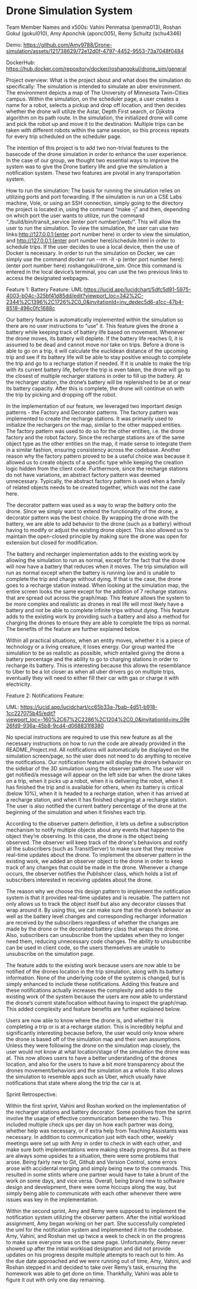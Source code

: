 # Drone Simulation System

Team Member Names and x500s:
	Vahini Penmatsa (penma013),
	Roshan Gokul (gokul010),
	Amy Aponchik (aponc005),
	Remy Schultz (schu4346)

Demo:
https://github.com/Amy9788/Drone-simulation/assets/121738629/72e12d0f-4797-4452-9553-73a7048f0484


	


DockerHub: 
	https://hub.docker.com/repository/docker/roshangokul/drone_sim/general

Project overview:
What is the project about and what does the simulation do specifically: 
The simulation is intended to simulate an uber environment. The environment depicts a map of The University of Minnesota Twin-Cities campus. Within the simulation, on the scheduler page, a user creates a name for a robot, selects a pickup and drop off location, and then decides whether the drone will utilize the Astar, Depth First search, or Djikstra algorithm on its path route. In the simulation, the initialized drone will come and pick the robot up and move it to the destination. Multiple trips can be taken with different robots within the same session, so this process repeats for every trip scheduled on the scheduler page. 

The intention of this project is to add two non-trivial features to the basecode of the drone simulation in order to enhance the user experience. In the case of our group, we thought two essential ways to improve the system was to give the Drone battery life and give the simulation a notification system. These two features are pivotal in any transportation system.

How to run the simulation:
The basis for running the simulation relies on utilizing ports and port forwarding. If the simulation is run on a CSE Labs machine, Vole, or using an SSH connection, simply going to the directory the project is located in, using the command “make -j” and then, depending on which port the user wants to utilize, run the command “./build/bin/transit_service (enter port number)/web/”. This will allow the user to run the simulation. To view the simulation, the user can use two links:http://127.0.0.1:(enter port number here) in order to view the simulation, and http://127.0.0.1:(enter port number here)/schedule.html in order to schedule trips. If the user decides to use a local device, then the use of Docker is necessary. In order to run the simulation on Docker, we can simply use the command docker run --rm -it -p (enter port number here):(enter port number here) roshangokul/drone_sim.  Once this command is entered in the local device’s terminal, you can use the two previous links to access the designated webpages.



Feature 1: Battery Feature: 
UML:https://lucid.app/lucidchart/5dfc5d91-5975-4003-b04c-325bf41d85dd/edit?viewport_loc=342%2C-2344%2C1396%2C1726%2C0_0&invitationId=inv_dedec5d6-a1cc-47b4-8518-496c0fc1688c

Our battery feature is automatically implemented within the simulation so there are no user instructions to “use” it. This feature gives the drone a battery while keeping track of battery life based on movement. Whenever the drone moves, its battery will deplete. If the battery life reaches 0, it is assumed to be dead and cannot move nor take on trips. Before a drone is able to go on a trip, it will calculate the euclidean distance of the upcoming trip and see if its battery life will be able to stay positive enough to complete the trip and go to a recharge station if needed. If it is unable to make the trip with its current battery life, before the trip is even taken, the drone will go to the closest of multiple recharger stations in order to fill up the battery. At the recharger station, the drone’s battery will be replenished to be at or near its battery capacity. After this is complete, the drone will continue on with the trip by picking and dropping off the robot. 

In the implementation of our feature, we leveraged two important design patterns - the Factory and Decorator patterns. The factory pattern was implemented to create the recharge stations. It was primarily used to initialize the rechargers on the map, similar to the other mapped entities. The factory pattern was used to do so for the other entities, i.e. the drone factory and the robot factory. Since the recharge stations are of the same object type as the other entities on the map, it made sense to integrate them in a similar fashion, ensuring consistency across the codebase. Another reason why the factory pattern proved to be a useful choice was because it allowed us to create objects of a specific type while keeping the creation logic hidden from the client code. Furthermore, since the recharge stations do not have variations, an abstract factory pattern was deemed unnecessary. Typically, the abstract factory pattern is used when a family of related objects needs to be created together, which was not the case here. 

The decorator pattern was used as a way to wrap the battery onto the drone. Since we simply want to extend the functionality of the drone, a decorator pattern was the best choice. By wrapping the drone with the battery, we are able to add behavior to the drone (such as a battery) without having to modify or adjust the existing drone object. This also allowed us to maintain the open-closed principle by making sure the drone was open for extension but closed for modification. 

The battery and recharger implementation adds to the existing work by allowing the simulation to run as normal, except for the fact that the drone will now have a battery that reduces when it moves. The trip simulation will run as normal except when the battery is running low and is unable to complete the trip and charge without dying. If that is the case, the drone goes to a recharge station instead. When looking at the simulation map, the entire screen looks the same except for the addition of 7 recharge stations that are spread out across the graph/map. This feature allows the system to be more complex and realistic as drones in real life will most likely have a battery and not be able to complete infinite trips without dying. This feature adds to the existing work by providing such a battery and also a method for charging the drones to ensure they are able to complete the trips as normal. The benefits of the feature are further explained below. 

Within all practical situations, when an entity moves,  whether it is a piece of technology or a living creature, it loses energy. Our group wanted the simulation to be as realistic as possible, which entailed giving the drone a battery percentage and the ability to go to charging stations in order to recharge its battery. This is interesting because this allows the resemblance to Uber to be a lot closer as when all uber drivers go on multiple trips, eventually they will need to either fill their car with gas or charge it with electricity.
	
Feature 2: Notifications Feature:

UML:
https://lucid.app/lucidchart/cc65b33a-7bab-4d51-b918-1cc227075b45/edit?viewport_loc=-160%2C67%2C2286%2C1204%2C0_0&invitationId=inv_09e26fd9-936a-45b8-9cd4-d068831f8380

 No special instructions are required to use this new feature as all the necessary instructions on how to run the code are already provided in the README_Project.md. All notifications will automatically be displayed on the simulation screen/page, so the user does not need to do anything to receive the notifications. Our notification feature will display the drone’s behavior on the sidebar of the 3D simulation using the observer pattern. The user will get notified/a message will appear on the left side bar when the drone takes on a trip, when it picks up a robot, when it is delivering the robot, when it has finished the trip and is available for others, when its battery is critical (below 10%), when it is headed to a recharge station, when it has arrived at a recharge station, and when it has finished charging at a recharge station. The user is also notified the current battery percentage of the drone at the beginning of the simulation and when it finishes each trip. 

According to the observer pattern definition, it lets us define a subscription mechanism to notify multiple objects about any events that happen to the object they’re observing. In this case, the drone is the object being observed. The observer will keep track of the drone's behaviors and notify all the subscribers (such as TransitServer) to make sure that they receive real-time updates about the drone. To implement the observer pattern in the existing work, we added an observer object to the drone in order to keep track of any changes that could be made in the drone. Whenever a change occurs, the observer notifies the Publishcer class, which holds a list of subscribers interested in receiving updates about the drone. 
 
The reason why we choose this design pattern to implement the notification system is that it provides real-time updates and is reusable. The pattern not only allows us to track the object itself but also any decorator classes that wrap around it. By using this, we can make sure that the drone’s behavior as well as the battery level changes and corresponding recharger information are received by the subscribers regardless of whether the changes are made by the drone or the decorated battery class that wraps the drone. Also, subscribers can unsubscribe from the updates when they no longer need them, reducing unnecessary code changes. The ability to unsubscribe can be used in client code, so the users themselves are unable to unsubscribe on the simulation page. 

The feature adds to the existing work because users are now able to be notified of the drones location in the trip simulation, along with its battery information. None of the underlying code of the system is changed, but is simply enhanced to include these notifications. Adding this feature and these notifications actually increases the complexity and adds to the existing work of the system because the users are now able to understand the drone’s current state/location without having to inspect the graph/map. This added complexity and feature benefits are further explained below. 

Users are now able to know where the drone is, and whether it is completing a trip or is at a recharge station. This is incredibly helpful and significantly interesting because before, the user would only know where the drone is based off of the simulation map and their own assumptions. Unless they were following the drone on the simulation map closely, the user would not know at what location/stage of the simulation the drone was at. This now allows users to have a better understanding of the drones location, and also for the users to have a bit more transparency about the drones movement/behaviors and the simulation as a whole. It also allows the simulation to resemble apps such as Uber, which usually have notifications that state where along the trip the car is at. 

Sprint Retrospective:

Within the first sprint, Vahini and Roshan worked on the implementation of the recharger stations and battery decorator. Some positives from the sprint involve the usage of effective communication between the two. This included multiple check ups per day on how each partner was doing, whether help was necessary, or if extra help from Teaching Assistants was necessary. In addition to communication just with each other, weekly meetings were set up with Amy in order to check in with each other, and make sure both implementations were making steady progress. But as there are always some upsides to a situation, there were some problems that arose. Being fairly new to Git, Github and Version Control, some errors arose with accidental merging and simply being new to the commands. This resulted in some stints where one partner would have to take a brunt of the work on some days, and vice versa. Overall, being brand new to software design and development, there were some hiccups along the way, but simply being able to communicate with each other whenever there were issues was key in the implementation. 

Within the second sprint, Amy and Remy were supposed to implement the notification system utilizing the observer pattern. After the initial workload assignment, Amy began working on her part. She successfully completed the uml for the notification system and implemented it into the codebase. Amy, Vahini, and Roshan met up twice a week to check in on the progress to make sure everyone was on the same page. Unfortunately, Remy never showed up after the initial workload designation and did not provide updates on his progress despite multiple attempts to reach out to him. As the due date approached and we were running out of time, Amy, Vahini, and Roshan stepped in and decided to take over Remy’s task, ensuring the homework was able to get done on time. Thankfully, Vahini was able to figure it out with only one day remaining.



